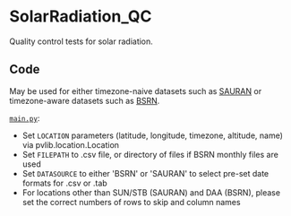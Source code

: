 # SolarRadiation_QC
Quality control tests for solar radiation.

## Code
May be used for either timezone-naive datasets such as [SAURAN](https://sauran.ac.za/) or timezone-aware datasets such as [BSRN](https://bsrn.awi.de/).

[`main.py`](main.py):
* Set `LOCATION` parameters (latitude, longitude, timezone, altitude, name) via pvlib.location.Location
* Set `FILEPATH` to .csv file, or directory of files if BSRN monthly files are used
* Set `DATASOURCE` to either 'BSRN' or 'SAURAN' to select pre-set date formats for .csv or .tab
* For locations other than SUN/STB (SAURAN) and DAA (BSRN), please set the correct numbers of rows to skip and column names
